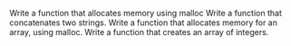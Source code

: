 Write a function that allocates memory using malloc
Write a function that concatenates two strings.
Write a function that allocates memory for an array, using malloc.
Write a function that creates an array of integers.

